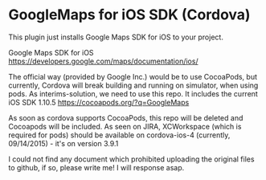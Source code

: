 GoogleMaps for iOS SDK (Cordova)
===============================
This plugin just installs Google Maps SDK for iOS to your project.

Google Maps SDK for iOS
https://developers.google.com/maps/documentation/ios/

The official way (provided by Google Inc.) would be to use CocoaPods, but currently, Cordova will break building and running on simulator, when using pods. As interims-solution, we need to use this repo. It includes the current iOS SDK 1.10.5
https://cocoapods.org/?q=GoogleMaps

As soon as cordova supports CocoaPods, this repo will be deleted and Cocoapods will be included. As seen on JIRA, XCWorkspace (which is required for pods) should be available on cordova-ios-4 (currently, 09/14/2015) - it's on version 3.9.1

I could not find any document which prohibited uploading the original files to github, if so, please write me! I will response asap.
